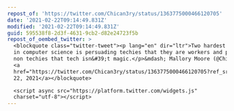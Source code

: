 ```yaml
---
repost_of: 'https://twitter.com/Chican3ry/status/1363775000466120705'
date: '2021-02-22T09:14:49.831Z'
modified: '2021-02-22T09:14:49.831Z'
guid: 595538f8-2d3f-4631-9cb2-d82e24723f5b
repost_of_oembed_twitter: >
  <blockquote class="twitter-tweet"><p lang="en" dir="ltr">Two hardest problems
  in computer science is persuading techies that they are workers and persuading
  non techies that tech isn&#39;t magic.</p>&mdash; Mallory Moore (@Chican3ry)
  <a
  href="https://twitter.com/Chican3ry/status/1363775000466120705?ref_src=twsrc%5Etfw">February
  22, 2021</a></blockquote>

  <script async src="https://platform.twitter.com/widgets.js"
  charset="utf-8"></script>
---
```

 
